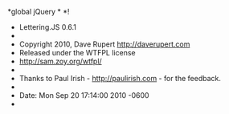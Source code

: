 *global jQuery *
*!
* Lettering.JS 0.6.1
*
* Copyright 2010, Dave Rupert http://daverupert.com
* Released under the WTFPL license
* http://sam.zoy.org/wtfpl/
*
* Thanks to Paul Irish - http://paulirish.com - for the feedback.
*
* Date: Mon Sep 20 17:14:00 2010 -0600
*
